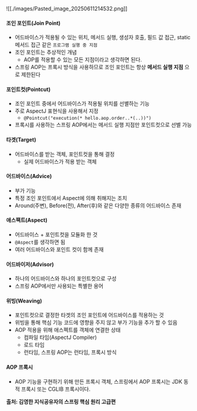 
![[./images/Pasted_image_20250611214532.png]]

#### 조인 포인트(Join Point)
- 어드바이스가 적용될 수 있는 위치, 메서드 실행, 생성자 호출, 필드 값 접근, static 메서드 접근 같은 `프로그램 실행 중 지점`
- 조인 포인트는 추상적인 개념
	- AOP를 적용할 수 있는 모든 지점이라고 생각하면 된다.
- 스프링 AOP는 프록시 방식을 사용하므로 조인 포인트는 항상 __메서드 실행 지점__ 으로 제한된다

#### 포인트컷(Pointcut)
- 조인 포인트 중에서 어드바이스가 적용될 위치를 선별하는 기능
- 주로 AspectJ 표현식을 사용해서 지정
	- `@Pointcut("execution(* hello.aop.order..*(..))")`
- 프록시를 사용하는 스프링 AOP에서는 메서드 실행 지점만 포인트컷으로 선별 가능

#### 타겟(Target)
- 어드바이스를 받는 객체, 포인트컷을 통해 결정
	- 실제 어드바이스가 적용 받는 객체

#### 어드바이스(Advice)
- 부가 기능
- 특정 조인 포인트에서 Aspect에 의해 취해지는 조치
- Around(주변), Before(전), After(후)와 같은 다양한 종류의 어드바이스 존재

#### 애스팩트(Aspect)
- 어드바이스 + 포인트컷을 모듈화 한 것
- `@Aspect`를 생각하면 됨
- 여러 어드바이스와 포인트 컷이 함께 존재

#### 어드바이저(Advisor)
- 하나의 어드바이스와 하나의 포인트컷으로 구성
- 스프링 AOP에서만 사용되는 특별한 용어

#### 위빙(Weaving)
- 포인트컷으로 결정한 타겟의 조인 포인트에 어드바이스를 적용하는 것
- 위빙을 통해 핵심 기능 코드에 영향을 주지 않고 부가 기능을 추가 할 수 있음
- AOP 적용을 위해 애스펙트를 객체에 연결한 상태
	- 컴파일 타임(AspectJ Compiler)
	- 로드 타임
	- 런타임, 스프링 AOP는 런타임, 프록시 방식

#### AOP 프록시
- AOP 기능을 구현하기 위해 만든 프록시 객체, 스프링에서 AOP 프록시는 JDK 동적 프록시 또는 CGLIB 프록시이다.


__출처: 김영한 지식공유자의 스프링 핵심 원리 고급편__
